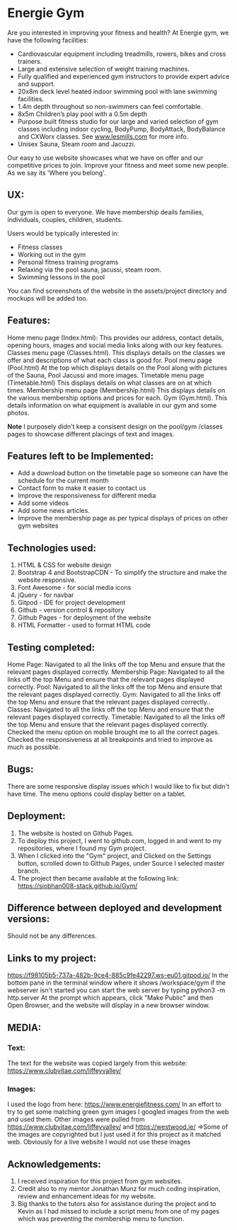# Energie Gym

Are you interested in improving your fitness and health? At Energie gym, we have the following facilities:

 -   Cardiovascular equipment including treadmills, rowers, bikes and cross trainers.
 -   Large and extensive selection of weight training machines.
 -   Fully qualified and experienced gym instructors to provide expert advice and support.
 -  20x8m deck level heated indoor swimming pool with lane swimming facilities.
 -   1.4m depth throughout so non-swimmers can feel comfortable.
 -   8x5m Children’s play pool with a 0.5m depth
  -  Purpose built fitness studio for our large and varied selection of gym classes including indoor cycling, BodyPump, BodyAttack, BodyBalance and CXWorx classes. See www.lesmills.com for more info.
 -   Unisex Sauna, Steam room and Jacuzzi.

Our easy to use website showcases what we have on offer and our competitive prices to join. 
Improve your fitness and meet some new people. As we say its 'Where you belong'.

## UX:
Our gym is open to everyone. We have membership deails families, individuals, couples, children, students.

Users would be typically interested in:
- Fitness classes
- Working out in the gym
- Personal fitness training programs
- Relaxing via the pool sauna, jacussi, steam room. 
- Swimming lessons in the pool

You can find screenshots of the website in the assets/project directory and mockups will be added too.

## Features:
Home menu page (Index.html): This provides our address, contact details, opening hours, images and social media links along with our key features.
Classes menu page (Classes.html). This  displays details on the classes we offer and descriptions of what each class is good for.
Pool menu page (Pool.html) At the top which displays details on the Pool along with pictures of the Sauna, Pool Jacussi and more images.
Timetable menu page (Timetable.html) This displays details on what classes are on at which times.
Membership menu page (Membership.html) This displays details on the various membership options and prices for each.
Gym (Gym.html). This details information on what equipment is available in our gym and some photos.

**Note** I purposely didn't keep a consisent design on the pool/gym /classes pages to showcase different placings of text and images.

## Features left  to be Implemented:
- Add a download button on the timetable page so someone can have the schedule for the current month
- Contact form to make it easier to contact us
- Improve the responsiveness for different media
- Add some videos 
- Add some news articles.
- Improve the membership page as per typical displays of prices on other gym websites

## Technologies used:
1. HTML & CSS for website design
2. Bootstrap 4 and BootstrapCDN - To simplify the structure and make the website responsive.
3. Font Awesome - for social media icons
4. jQuery - for navbar
5. Gitpod - IDE for project development
6. Github - version control & repository
7. Github Pages - for deployment of the website
8. HTML Formatter - used to format HTML code

## Testing completed:
Home Page: 	Navigated to all the links off the top Menu and ensure that the relevant pages displayed correctly.
Membership Page: Navigated to all the links off the top Menu and ensure that the relevant pages displayed correctly.
Pool: Navigated to all the links off the top Menu and ensure that the relevant pages displayed correctly.
Gym: Navigated to all the links off the top Menu and ensure that the relevant pages displayed correctly..
Classes: Navigated to all the links off the top Menu and ensure that the relevant pages displayed correctly.
Timetable: Navigated to all the links off the top Menu and ensure that the relevant pages displayed correctly.
Checked the menu option on mobile brought me to all the correct pages.
Checked the responsiveness at all breakpoints and tried to improve as much as possible.

## Bugs:
There are some responsive display issues which I would like to fix but didn't have time.
The menu options could display better on a tablet.

## Deployment:
1. The website is hosted on Github Pages.
2. To deploy this project, I went to github.com, logged in and went to my repositories, where I found my Gym project.
3. When I clicked into the "Gym" project, and Clicked on the Settings button, scrolled down to Github Pages, under Source I selected master branch.
4. The project then became available at the following link: https://siobhan008-stack.github.io/Gym/

## Difference between deployed and development versions:
Should not be any differences.

## Links to my project:
https://f98105b5-737a-482b-9ce4-885c9fe42297.ws-eu01.gitpod.io/
In the bottom pane in the terminal window where it shows /workspace/gym if the webserver isn't started you can start the web server by typing python3 -m http.server
At the prompt which appears, click "Make Public" and then Open Browser, and the website will display in a new browser window.

## MEDIA:
### Text:
The text for the website was copied largely from this website:
https://www.clubvitae.com/liffeyvalley/

### Images:
I used the logo from here: https://www.energiefitness.com/
In an effort to try to get some matching green gym images I googled images from the web and used them.
Other images were pulled from   https://www.clubvitae.com/liffeyvalley/ and https://westwood.ie/
=>Some of the images are copyrighted but I just used it for this project as it matched web. 
Obviously for a live website I would not use these images

## Acknowledgements:
1. I received inspiration for this project from gym websites.
2. Credit also to my mentor Jonathan Munz for much coding inspiration, review and enhancement ideas for my website.
3. Big thanks to the tutors also for assistance during the project and to Kevin as I had missed to include a script menu from one of my pages which was preventing the membership menu to function.
